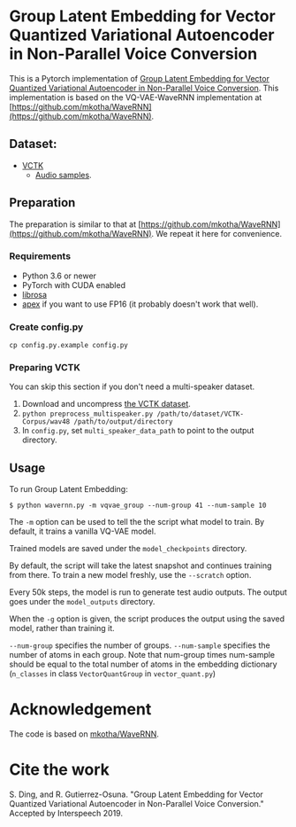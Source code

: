 # Group Latent Embedding for Vector Quantized Variational Autoencoder in Non-Parallel Voice Conversion

This is a Pytorch implementation of [Group Latent Embedding for Vector Quantized Variational Autoencoder in Non-Parallel Voice Conversion](https://psi.engr.tamu.edu/wp-content/uploads/2019/06/ding2019interspeech.pdf). This implementation is based on the VQ-VAE-WaveRNN implementation at [https://github.com/mkotha/WaveRNN](https://github.com/mkotha/WaveRNN).

## Dataset:

* [VCTK](https://datashare.is.ed.ac.uk/handle/10283/2651)
  * [Audio samples](https://shaojinding.github.io/samples/gle/gle_demo).

## Preparation

The preparation is similar to that at [https://github.com/mkotha/WaveRNN](https://github.com/mkotha/WaveRNN). We repeat it here for convenience.


### Requirements

* Python 3.6 or newer
* PyTorch with CUDA enabled
* [librosa](https://github.com/librosa/librosa)
* [apex](https://github.com/NVIDIA/apex) if you want to use FP16 (it probably
  doesn't work that well).


### Create config.py

```
cp config.py.example config.py
```

### Preparing VCTK

You can skip this section if you don't need a multi-speaker dataset.

1. Download and uncompress [the VCTK dataset](
  https://datashare.is.ed.ac.uk/handle/10283/2651).
2. `python preprocess_multispeaker.py /path/to/dataset/VCTK-Corpus/wav48
  /path/to/output/directory`
3. In `config.py`, set `multi_speaker_data_path` to point to the output
  directory.


## Usage

To run Group Latent Embedding:

```
$ python wavernn.py -m vqvae_group --num-group 41 --num-sample 10
```

The `-m` option can be used to tell the the script what model to train. By default, it trains a vanilla VQ-VAE model. 

Trained models are saved under the `model_checkpoints` directory.

By default, the script will take the latest snapshot and continues training
from there. To train a new model freshly, use the `--scratch` option.

Every 50k steps, the model is run to generate test audio outputs. The output
goes under the `model_outputs` directory.

When the `-g` option is given, the script produces the output using the saved
model, rather than training it.

`--num-group` specifies the number of groups. `--num-sample` specifies the number of atoms in each group. Note that num-group times num-sample should be equal to the total number of atoms in the embedding dictionary (`n_classes` in class `VectorQuantGroup` in `vector_quant.py`)

# Acknowledgement

The code is based on [mkotha/WaveRNN](https://github.com/mkotha/WaveRNN).

# Cite the work
S. Ding, and R. Gutierrez-Osuna. "Group Latent Embedding for Vector Quantized Variational Autoencoder in Non-Parallel Voice Conversion." Accepted by Interspeech 2019.
